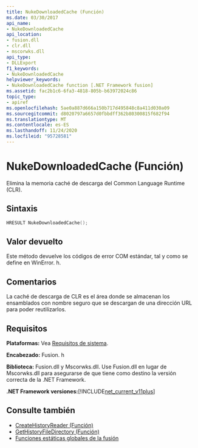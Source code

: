 ```yaml
---
title: NukeDownloadedCache (Función)
ms.date: 03/30/2017
api_name:
- NukeDownloadedCache
api_location:
- fusion.dll
- clr.dll
- mscorwks.dll
api_type:
- DLLExport
f1_keywords:
- NukeDownloadedCache
helpviewer_keywords:
- NukeDownloadedCache function [.NET Framework fusion]
ms.assetid: fac2b1c6-6fa3-4818-805b-b63972024c86
topic_type:
- apiref
ms.openlocfilehash: 5ae0a887d666a150b717d495848c8a411d030a09
ms.sourcegitcommit: d8020797a6657d0fbbdff362b80300815f682f94
ms.translationtype: MT
ms.contentlocale: es-ES
ms.lasthandoff: 11/24/2020
ms.locfileid: "95728581"
---
```

# <a name="nukedownloadedcache-function"></a>NukeDownloadedCache (Función)

Elimina la memoria caché de descarga del Common Language Runtime (CLR).  
  
## <a name="syntax"></a>Sintaxis  
  
```cpp  
HRESULT NukeDownloadedCache();  
```  
  
## <a name="return-value"></a>Valor devuelto  

 Este método devuelve los códigos de error COM estándar, tal y como se define en WinError. h.  
  
## <a name="remarks"></a>Comentarios  

 La caché de descarga de CLR es el área donde se almacenan los ensamblados con nombre seguro que se descargan de una dirección URL para poder reutilizarlos.  
  
## <a name="requirements"></a>Requisitos  

 **Plataformas:** Vea [Requisitos de sistema](../../get-started/system-requirements.md).  
  
 **Encabezado:** Fusion. h  
  
 **Biblioteca:** Fusion.dll y Mscorwks.dll. Use Fusion.dll en lugar de Mscorwks.dll para asegurarse de que tiene como destino la versión correcta de la .NET Framework.  
  
 **.NET Framework versiones:**[!INCLUDE[net_current_v11plus](../../../../includes/net-current-v11plus-md.md)]  
  
## <a name="see-also"></a>Consulte también

- [CreateHistoryReader (Función)](createhistoryreader-function.md)
- [GetHistoryFileDirectory (Función)](gethistoryfiledirectory-function.md)
- [Funciones estáticas globales de la fusión](fusion-global-static-functions.md)
